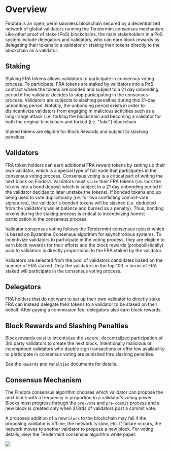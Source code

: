 # Overview

Findora is an open, permissionless blockchain secured by a decentralized network of global validators running the Tendermint consensus mechanism. Like other proof of stake (PoS) blockchains, the main stakeholders in a PoS system include delegators and validators, who can earn block rewards by delegating their tokens to a validator or staking their tokens directly to the blockchain as a validator.

## Staking

Staking FRA tokens allows validators to participate in consensus voting process. To participate, FRA tokens are staked by validators into a PoS contract where the tokens are bonded and subject to a 21 day unbonding period if the validator decides to stop participating in the consensus process. Validators are subjects to slashing penalties during this 21-day unbonding period. Notably, the unbonding period exists in order to disincentivize validators from engaging in malicious activities such as a long-range attack (i.e. forking the blockchain and becoming a validator for both the original blockchain and forked (i.e. "fake") blockchain.

Staked tokens are eligible for Block Rewards and subject to slashing penalties.

## Validators

FRA token holders can earn additional FRA reward tokens by setting up their own validator, which is a special type of full node that participates in the consensus voting process. Consensus voting is a critical part of writing the next block on Findora. Validators must `stake` their FRA tokens (i.e. lock the tokens into a bond deposit which is subject to a 21 day unbonding period if the validator decides to later unstake the tokens). If bonded tokens end up being used to vote duplicitously (i.e. for two conflicting commit-vote signatures), the validator's bonded tokens will be slashed (i.e. deducted from the validator's wallet balance and burned as a penalty). Thus, bonding tokens during the staking process is critical to incentivizing honest participation in the consensus process.

Validator consensus voting follows the Tendermint consensus ruleset which is based on Byzantine Consensus algorithm for asynchronous systems. To incentivize validators to participate in the voting process, they are eligible to earn block rewards for their efforts and the block rewards (probabilistically) paid to validators is directly proportional to the FRA staked by the validator.

Validators are selected from the pool of validators candidates based on the number of FRA staked. Only the validators in the top 100 in terms of FRA staked will participate in the consensus voting process.

## Delegators

FRA holders that do not want to set up their own validator to directly stake FRA can instead delegate their tokens to a validator to be staked on their behalf. After paying a commission fee, delegators also earn block rewards.

## Block Rewards and Slashing Penalties

Block rewards exist to incentivize the secure, decentralized participation of 3rd party validators to create the next block. Intentionally malicious or incompetent validators who double sign transactions or offer low availability to participate in consensus voting are punished thru slashing penalties.

See the `Rewards` and `Panalties` documents for details.

## Consensus Mechanism

The Findora consensus algorithm chooses which validator can propose the next block with a frequency in proportion to a validator’s voting power. Blocks must progress through the `pre-vote` and `pre-commit` process and a new block is created only when 2/3rds of validators post a commit vote.

A proposed addition of a new `block` to the blockchain may fail if the proposing validator is offline, the network is slow, etc. If failure occurs, the network moves to another validator to propose a new block. For voting details, view the Tendermint consensus algorithm white paper.

![](https://i.imgur.com/z3okKpP.png)


